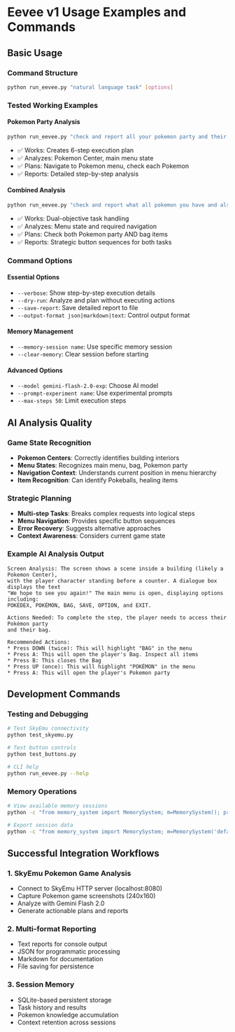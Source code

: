 # Eevee v1 Usage Examples and Commands

## Basic Usage

### Command Structure
```bash
python run_eevee.py "natural language task" [options]
```

### Tested Working Examples

#### Pokemon Party Analysis
```bash
python run_eevee.py "check and report all your pokemon party and their levels and moves and what PP left in each move"
```
- ✅ Works: Creates 6-step execution plan
- ✅ Analyzes: Pokemon Center, main menu state
- ✅ Plans: Navigate to Pokemon menu, check each Pokemon
- ✅ Reports: Detailed step-by-step analysis

#### Combined Analysis
```bash
python run_eevee.py "check and report what all pokemon you have and also your healing items"
```
- ✅ Works: Dual-objective task handling
- ✅ Analyzes: Menu state and required navigation
- ✅ Plans: Check both Pokemon party AND bag items
- ✅ Reports: Strategic button sequences for both tasks

### Command Options

#### Essential Options
- `--verbose`: Show step-by-step execution details
- `--dry-run`: Analyze and plan without executing actions
- `--save-report`: Save detailed report to file
- `--output-format json|markdown|text`: Control output format

#### Memory Management
- `--memory-session name`: Use specific memory session
- `--clear-memory`: Clear session before starting

#### Advanced Options
- `--model gemini-flash-2.0-exp`: Choose AI model
- `--prompt-experiment name`: Use experimental prompts
- `--max-steps 50`: Limit execution steps

## AI Analysis Quality

### Game State Recognition
- **Pokemon Centers**: Correctly identifies building interiors
- **Menu States**: Recognizes main menu, bag, Pokemon party
- **Navigation Context**: Understands current position in menu hierarchy
- **Item Recognition**: Can identify Pokeballs, healing items

### Strategic Planning
- **Multi-step Tasks**: Breaks complex requests into logical steps
- **Menu Navigation**: Provides specific button sequences
- **Error Recovery**: Suggests alternative approaches
- **Context Awareness**: Considers current game state

### Example AI Analysis Output
```
Screen Analysis: The screen shows a scene inside a building (likely a Pokemon Center), 
with the player character standing before a counter. A dialogue box displays the text 
"We hope to see you again!" The main menu is open, displaying options including: 
POKÉDEX, POKÉMON, BAG, SAVE, OPTION, and EXIT.

Actions Needed: To complete the step, the player needs to access their Pokémon party 
and their bag.

Recommended Actions:
* Press DOWN (twice): This will highlight "BAG" in the menu
* Press A: This will open the player's Bag. Inspect all items
* Press B: This closes the Bag  
* Press UP (once): This will highlight "POKÉMON" in the menu
* Press A: This will open the player's Pokemon party
```

## Development Commands

### Testing and Debugging
```bash
# Test SkyEmu connectivity
python test_skyemu.py

# Test button controls
python test_buttons.py

# CLI help
python run_eevee.py --help
```

### Memory Operations
```bash
# View available memory sessions
python -c "from memory_system import MemorySystem; m=MemorySystem(); print(m.get_memory_stats())"

# Export session data
python -c "from memory_system import MemorySystem; m=MemorySystem('default'); print(m.export_session())"
```

## Successful Integration Workflows

### 1. SkyEmu Pokemon Game Analysis
- Connect to SkyEmu HTTP server (localhost:8080)
- Capture Pokemon game screenshots (240x160)
- Analyze with Gemini Flash 2.0
- Generate actionable plans and reports

### 2. Multi-format Reporting
- Text reports for console output
- JSON for programmatic processing  
- Markdown for documentation
- File saving for persistence

### 3. Session Memory
- SQLite-based persistent storage
- Task history and results
- Pokemon knowledge accumulation
- Context retention across sessions